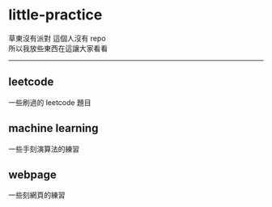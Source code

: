 # little-practice

草東沒有派對 這個人沒有 repo <br>
所以我放些東西在這讓大家看看

---

## leetcode

一些刷過的 leetcode 題目

## machine learning

一些手刻演算法的練習

## webpage

一些刻網頁的練習
